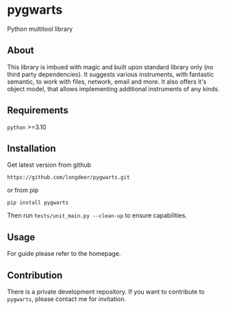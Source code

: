 pygwarts
========
Python multitool library

About
-----
This library is imbued with magic and built upon standard library only (no third party dependencies). It suggests various instruments, with fantastic semantic, to work with files, network, email and more. It also offers it's object model, that allows implementing additional instruments of any kinds.

Requirements
------------
``python`` >=3.10

Installation
------------
Get latest version from github

``https://github.com/longdeer/pygwarts.git``

or from pip

``pip install pygwarts``

Then run ``tests/unit_main.py --clean-up`` to ensure capabilities.

Usage
-----
For guide please refer to the homepage.

Contribution
------------
There is a private development repository. If you want to contribute to ``pygwarts``, please contact me for invitation.
